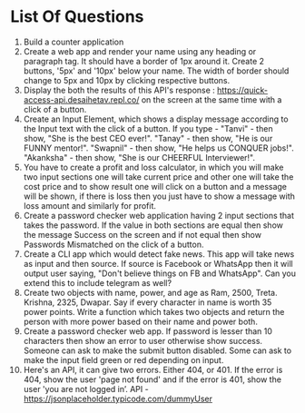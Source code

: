 # List Of Questions
 1. Build a counter application
 2. Create a web app and render your name using any heading or paragraph tag. It should have a border of 1px around it. Create 2 buttons, '5px' and '10px' below your name. The width of border should change to 5px and 10px by clicking respective buttons.
 3. Display the both the results of this API's response : https://quick-access-api.desaihetav.repl.co/ on the screen at the same time with a click of a button. 
 4. Create an Input Element, which shows a display message according to the Input text with the click of a button. If you type - "Tanvi" - then show, "She is the best CEO ever!". "Tanay" - then show, "He is our FUNNY mentor!". "Swapnil" - then show, "He helps us CONQUER jobs!". "Akanksha" - then show, "She is our CHEERFUL Interviewer!".
 5. You have to create a profit and loss calculator, in which you will make two input sections one will take current price and other one will take the cost price and to show result one will click on a button and a message will be shown, if there is loss then you just have to show a message with loss amount and similarly for profit.
 6. Create a password checker web application having 2 input sections that takes the password. If the value in both sections are equal then show the message Success on the screen and if not equal then show Passwords Mismatched on the click of a button.
 7. Create a CLI app which would detect fake news. This app will take news as input and then source. If source is Facebook or WhatsApp then it will output user saying, "Don't believe things on FB and WhatsApp". Can you extend this to include telegram as well?
 8. Create two objects with name, power, and age as Ram, 2500, Treta. Krishna, 2325, Dwapar. Say if every character in name is worth 35 power points. Write a function which takes two objects and return the person with more power based on their name and power both.
 9. Create a password checker web app. If password is lesser than 10 characters then show an error to user otherwise show success. Someone can ask to make the submit button disabled. Some can ask to make the input field green or red depending on input.
 10. Here's an API, it can give two errors. Either 404, or 401. If the error is 404, show the user 'page not found' and if the error is 401, show the user 'you are not logged in’. API - https://jsonplaceholder.typicode.com/dummyUser